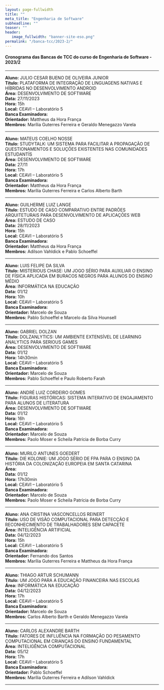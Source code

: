 ```yaml
---
layout: page-fullwidth
title: ""
meta_title: "Engenharia de Software"
subheadline: ""
teaser: ""
header:
   image_fullwidth: "banner-site-eso.png"
permalink: "/banca-tcc/2023-2/"
---
```


#### **Cronograma das Bancas de TCC do curso de Engenharia de Software - 2023/2**

<hr>

**Aluno:** JULIO CESAR BUENO DE OLIVEIRA JUNIOR
<br>
**Título:** PLATAFORMA DE INTEGRAÇÃO DE LINGUAGENS NATIVAS E HÍBRIDAS NO DESENVOLVIMENTO ANDROID
<br>
**Área:** DESENVOLVIMENTO DE SOFTWARE
<br>
**Data:** 27/11/2023
<br>
**Hora:** 15h
<br>
**Local:** CEAVI – Laboratório 5
<br>
**Banca Examinadora:**
<br>
**Orientador:** Mattheus da Hora França
<br>
**Membros:** Marília Guterres Ferreira e Geraldo Menegazzo Varela

<hr>

**Aluno:** MATEUS COELHO NOSSE
<br>
**Título:** STUDYTALK: UM SISTEMA PARA FACILITAR A PROPAGAÇÃO DE QUESTIONAMENTOS E SOLUÇÕES EXISTENTES NAS COMUNIDADES ESTUDANTÍS
<br>
**Área:** DESENVOLVIMENTO DE SOFTWARE
<br>
**Data:** 27/11
<br>
**Hora:** 17h
<br>
**Local:** CEAVI – Laboratório 5
<br>
**Banca Examinadora:**
<br>
**Orientador:** Mattheus da Hora França
<br>
**Membros:** Marília Guterres Ferreira e Carlos Alberto Barth

<hr>

**Aluno:** GUILHERME LUIZ LANGE
<br>
**Título:** ESTUDO DE CASO COMPARATIVO ENTRE PADRÕES ARQUITETURAIS PARA DESENVOLVIMENTO DE APLICAÇÕES WEB
<br>
**Área:** ESTUDO DE CASO
<br>
**Data:** 28/11/2023
<br>
**Hora:** 15h
<br>
**Local:** CEAVI – Laboratório 5
<br>
**Banca Examinadora:**
<br>
**Orientador:** Mattheus da Hora França
<br>
**Membros:** Adilson Vahldick e Pablo Schoeffel

<hr>

**Aluno:** LUIS FELIPE DA SILVA
<br>
**Título:** MISTERIOUS CHASE: UM JOGO SÉRIO PARA AUXILIAR O ENSINO DE FÍSICA APLICADA EM BURACOS NEGROS PARA ALUNOS DO ENSINO MÉDIO
<br>
**Área:** INFORMÁTICA NA EDUCAÇÃO
<br>
**Data:** 01/12
<br>
**Hora:** 10h
<br>
**Local:** CEAVI – Laboratório 5
<br>
**Banca Examinadora:**
<br>
**Orientador:** Marcelo de Souza
<br>
**Membros:** Pablo Schoeffel e Marcelo da Silva Hounsell

<hr>

**Aluno:** GABRIEL DOLZAN
<br>
**Título:** DOLZANLYTICS: UM AMBIENTE EXTENSÍVEL DE LEARNING ANALYTICS PARA SERIOUS GAMES
<br>
**Área:** DESENVOLVIMENTO DE SOFTWARE
<br>
**Data:** 01/12
<br>
**Hora:** 14h30min
<br>
**Local:** CEAVI – Laboratório 5
<br>
**Banca Examinadora:**
<br>
**Orientador:** Marcelo de Souza
<br>
**Membros:** Pablo Schoeffel e Paulo Roberto Farah

<hr>

**Aluno:** ANDRÉ LUIZ CORDEIRO GOMES
<br>
**Título:** FIGURAS HISTÓRICAS: SISTEMA INTERATIVO DE ENGAJAMENTO PARA ALUNOS DE LITERATURA
<br>
**Área:** DESENVOLVIMENTO DE SOFTWARE
<br>
**Data:** 01/12
<br>
**Hora:** 16h
<br>
**Local:** CEAVI – Laboratório 5
<br>
**Banca Examinadora:**
<br>
**Orientador:** Marcelo de Souza
<br>
**Membros:** Paolo Moser e Scheila Patrícia de Borba Curry

<hr>

**Aluno:** MURILO ANTUNES GOEDERT
<br>
**Título:** DIE KOLONIE: UM JOGO SÉRIO DE FPA PARA O ENSINO DA HISTÓRIA DA COLONIZAÇÃO EUROPEIA EM SANTA CATARINA
<br>
**Área:**
<br>
**Data:** 01/12
<br>
**Hora:** 17h30min
<br>
**Local:** CEAVI – Laboratório 5
<br>
**Banca Examinadora:**
<br>
**Orientador:** Marcelo de Souza
<br>
**Membros:** Paolo Moser e Scheila Patrícia de Borba Curry

<hr>

**Aluno:** ANA CRISTINA VASCONCELLOS REINERT
<br>
**Título:** USO DE VISÃO COMPUTACIONAL PARA DETECÇÃO E RECONHECIMENTO DE TRABALHADORES SEM CAPACETE
<br>
**Área:** INTELIGÊNCIA ARTIFICIAL
<br>
**Data:** 04/12/2023
<br>
**Hora:** 15h
<br>
**Local:** CEAVI – Laboratório 5
<br>
**Banca Examinadora:**
<br>
**Orientador:** Fernando dos Santos
<br>
**Membros:** Marília Guterres Ferreira e Mattheus da Hora França

<hr>

**Aluno:** THIAGO ARTUR SCHUMANN
<br>
**Título:** UM JOGO PARA A EDUCAÇÃO FINANCEIRA NAS ESCOLAS
<br>
**Área:** INFORMÁTICA NA EDUCAÇÃO
<br>
**Data:** 04/12/2023
<br>
**Hora:** 17h
<br>
**Local:** CEAVI – Laboratório 5
<br>
**Banca Examinadora:**
<br>
**Orientador:** Marcelo de Souza
<br>
**Membros:** Carlos Alberto Barth e Geraldo Menegazzo Varela

<hr>

**Aluno:** CARLOS ALEXANDRE BARTH
<br>
**Título:** FATORES DE INFLUÊNCIA NA FORMAÇÃO DO PESAMENTO COMPUTACIONAL EM CRIANÇAS DO ENSINO FUNDAMENTAL
<br>
**Área:** INTELIGÊNCIA COMPUTACIONAL
<br>
**Data:** 05/12
<br>
**Hora:** 17h
<br>
**Local:** CEAVI – Laboratório 5
<br>
**Banca Examinadora:**
<br>
**Orientador:** Pablo Schoeffel
<br>
**Membros:** Marília Guterres Ferreira e Adilson Vahldick

<hr>